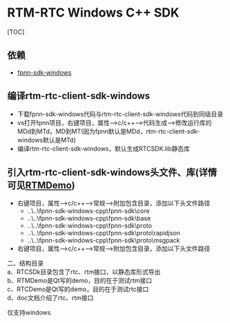 # RTM-RTC Windows C++ SDK

[TOC]

## 依赖

* [fpnn-sdk-windows](https://github.com/highras/fpnn-sdk-windows-cpp.git)

## 编译rtm-rtc-client-sdk-windows

* 下载fpnn-sdk-windows代码与rtm-rtc-client-sdk-windows代码到同级目录
* vs打开fpnn项目，右键项目，属性-->c/c++-->代码生成-->修改运行库的MDd到MTd，MD到MT(因为fpnn默认是MDd，rtm-rtc-client-sdk-windows默认是MTd)  
* 编译rtm-rtc-client-sdk-windows，默认生成RTCSDK.lib静态库

## 引入rtm-rtc-client-sdk-windows头文件、库(详情可见[RTMDemo](https://github.com/highras/rtm-rtc-client-sdk-windows/tree/master/RTMDemo))
* 右键项目，属性-->c/c++-->常规-->附加包含目录，添加以下头文件路径
    * ..\\..\fpnn-sdk-windows-cpp\fpnn-sdk\core
    * ..\\..\fpnn-sdk-windows-cpp\fpnn-sdk\base
    * ..\\..\fpnn-sdk-windows-cpp\fpnn-sdk\proto
    * ..\\..\fpnn-sdk-windows-cpp\fpnn-sdk\proto\rapidjson
    * ..\\..\fpnn-sdk-windows-cpp\fpnn-sdk\proto\msgpack
 * 右键项目，属性-->c/c++-->常规-->附加包含目录，添加以下头文件路径


      
二、结构目录    
    a、RTCSDk目录包含了rtc、rtm接口，以静态库形式导出  
    b、RTMDemo是Qt写的demo，目的在于测试rtm接口  
    c、RTCDemo是Qt写的demo，目的在于测试rtc接口  
    d、doc文档介绍了rtc、rtm接口  

仅支持windows  


